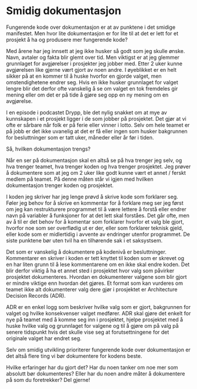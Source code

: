 # Smidig dokumentasjon

Fungerende kode over dokumentasjon er at av punktene i det smidige manifestet. Men hvor lite dokumentasjon er for lite til at det er lett for et prosjekt å ha og produsere mer fungerende kode?

Med årene har jeg innsett at jeg ikke husker så godt som jeg skulle ønske. Navn, avtaler og fakta blir glemt over tid. Men viktigst er at jeg glemmer grunnlaget for avgjørelser i prosjekter jeg jobber med. Etter 2 uker kunne avgjørelsen like gjerne vært gjort av noen andre. I øyeblikket er en helt sikker på at en kommer til å huske hvorfor en gjorde valget, men omstendighetene endrer seg. Hvis en ikke husker grunnlaget for valget lengre blir det derfor ofte vanskelig å se om valget en tok fremdeles gir mening eller om det er på tide å gjøre seg opp en ny mening om en avgjørelse.

I en episode i podcastet Drypp, ble det nylig snakket om at mye av kunnskapen i et prosjekt ligger i de som jobber på prosjektet. Det gjør at vi ofte er sårbare når folk er på ferie eller vinner i lotto. Selv om hele teamet er på jobb er det ikke uvanelig at det er få eller ingen som husker bakgrunnen for besluttninger som er tatt uker, måneder eller år før i tiden.

Så, hvilken dokumentasjon trengs?

Når en ser på dokumentasjon skal en altså se på hva trenger jeg selv, og hva trenger teamet, hva trenger koden og hva trenger prosjektet. Jeg prøver å dokumentere som at jeg om 2 uker like godt kunne vært et annet / ferskt medlem på teamet. På denne måten står vi igjen med hvilken dokumentasjon trenger koden og prosjektet.

I koden jeg skriver har jeg lenge prøvd å skrive kode som forklarer seg. Føler jeg behov for å skrive en kommentar for å forklare meg ser jeg først om jeg kan restrukturere programmet til å være lettere å forstå eller endrer navn på variabler å funksjoner for at det lett skal forståes. Det går ofte, men av å til er det behov for å komentar som forklarer hvorfor et valg ble gjort, hvorfor noe som ser overflødig ut er der, eller som forklarer teknisk gjeld, eller kode som er midlertidig i avvente av endringer utenfor programmet. De siste punktene bør uten tvil ha en tilhørende sak i et saksystsem.

Det som er vanskelig å dokumentere på kodenivå er besluttninger. Kommentarer en skriver i koden er tett knyttet til koden som er skrevet og en har liten grunn til å lese kommentarene om en ikke skal endre koden. Det blir derfor viktig å ha et annet sted i prosjektet hvor valg som påvirker prosjektet dokumenteres. Hvordan en dokumenterer valgene som blir gjort er mindre viktige enn hvordan det gjøres. Et format som kan vurderes om teamet ikke alt dokumenterer valg dere gjør i prosjektet er Architecture Decision Records (ADR).

ADR er en enkel logg som beskriver hvilke valg som er gjort, bakgrunnen for valget og hvilke konsekvenser valget medfører. ADR skal gjøre det enkelt for nye på teamet med å komme seg inn i prosjektet, hjelpe prosjektet med å huske hvilke valg og grunnlaget for valgene og til å gjøre om på valg på senere tidspunkt hvis det skulle vise seg at forutsettningene for det originale valget har endret seg.

Selv om smidig utvikling prioriterer fungerende kode over dokumentasjon er det altså flere ting vi bør dokumentere for kodens beste.

Hvilke erfaringer har du gjort det? Har du noen tanker om noe mer som absolutt bør dokumenteres? Eller har du noen andre måter å dokumentere på som du foretrekker? Del gjerne!

